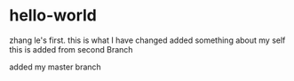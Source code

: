 # hello-world
zhang le's first.
this is what I have  changed 
added something about my self
this is added from second Branch

added my master branch
